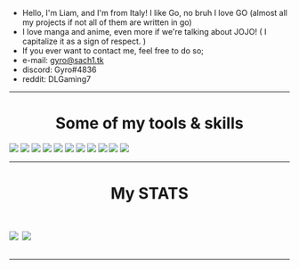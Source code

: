 + Hello, I'm Liam, and I'm from Italy! I like Go, no bruh I love GO 
  (almost all my projects if not all of them are written in go)
+ I love manga and anime, even more if we're talking about JOJO! ( I capitalize it as a sign of respect. )
+ If you ever want to contact me, feel free to do so;
+ e-mail: gyro@sach1.tk
+ discord: Gyro#4836
+ reddit: DLGaming7

---

<h1 align="center">Some of my tools & skills</h1>
<div>
<img src="https://img.shields.io/badge/go%20-%23323330.svg?&style=for-the-badge&logo=go&logoColor=%23F7DF1E"/>
<img src="https://img.shields.io/badge/c-sharp%20-%2343853D.svg?&style=for-the-badge&logo=c-sharp&logoColor=white"/>
<img src="https://img.shields.io/badge/swift%20-%23007ACC.svg?&style=for-the-badge&logo=swift&logoColor=white"/>
<img src="https://img.shields.io/badge/assembly-%23ED8B00.svg?&style=for-the-badge&logo=automatic&logoColor=white"/>
<img src="https://img.shields.io/badge/git%20-%FCC624.svg?&style=for-the-badge&logo=git&logoColor=white"/>
<img src="https://img.shields.io/badge/github%20-%23121011.svg?&style=for-the-badge&logo=github&logoColor=white"/>
<img src="https://img.shields.io/static/v1?label=IDE&message=GoLand&color=blue&logo=intellij-idea&style=for-the-badge&logoColor=coral">
<img src="https://img.shields.io/v1?&message=Feren-OS&color=blue&logo=linux&style=for-the-badge&logoColor=light%20blue">
<img src="https://img.shields.io/static/v1?label=Shell&message=Konsole&color=black&logo=powershell&style=for-the-badge&logoColor=white">
<img src="https://img.shields.io/static/v1?label=Editor&message=Visual%20Studio%20Code&color=cyan&logo=visual-studio-code&style=for-the-badge&logoColor=green">
<img src="https://img.shields.io/static/v1?&label=Software&message=Visual%20Studio&color=purple&logo=visual-studio&style=for-the-badge&logoColor=light%20blue">
</div>

---

<h1 align="center">My STATS<h1>

<a href="https://github.com/gyro7/gyro7">
   <img align="center" src="https://github-readme-stats.vercel.app/api/top-langs/?username=gyro7&hide_border=true"/></a>
<a href="https://github.com/ya-sach1/ya-sach1">
  <img align="center" src="https://github-readme-stats.gyro7.vercel.app/api?username=gyro7&hide_border=true&show_icons=true&count_private=true&langs_count=10"/>
</a>

---

